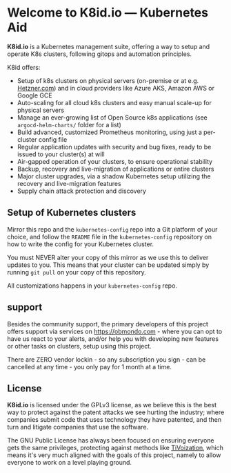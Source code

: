 # Welcome to **K8id.io** — Kubernetes Aid

**K8id.io** is a Kubernetes management suite, offering a way to setup and operate K8s clusters, following gitops and
automation principles.

K8id offers:

- Setup of k8s clusters on physical servers (on-premise or at e.g. [Hetzner.com](https://hetzner.com)) and in cloud
  providers like Azure AKS, Amazon AWS or Google GCE
- Auto-scaling for all cloud k8s clusters and easy manual scale-up for physical servers
- Manage an ever-growing list of Open Source k8s applications (see `argocd-helm-charts/` folder for a list)
- Build advanced, customized Prometheus monitoring, using just a per-cluster config file
- Regular application updates with security and bug fixes, ready to be issued to your cluster(s) at will
- Air-gapped operation of your clusters, to ensure operational stability
- Backup, recovery and live-migration of applications or entire clusters
- Major cluster upgrades, via a shadow Kubernetes setup utilizing the recovery and live-migration features
- Supply chain attack protection and discovery

## Setup of Kubernetes clusters

Mirror this repo and the `kubernetes-config` repo into a Git platform of your choice, and follow the `README` file in
the `kubernetes-config` repository on how to write the config for your Kubernetes cluster.

You must NEVER alter your copy of this mirror as we use this to deliver updates to you. This means that your cluster can
be updated simply by running `git pull` on your copy of this repository.

All customizations happens in your `kubernetes-config` repo.

## support

Besides the community support, the primary developers of this project offers support via services on https://obmondo.com - where you can opt to have us react to your alerts, and/or help you with developing new features or other tasks on clusters, setup using this project.

There are ZERO vendor lockin - so any subscription you sign - can be cancelled at any time - you only pay for 1 month at a time.

## License

**K8id.io** is licensed under the GPLv3 license, as we believe this is the best way to protect against the patent
attacks we see hurting the industry; where companies submit code that uses technology they have patented, and then turn
and litigate companies that use the software.

The GNU Public License has always been focused on ensuring everyone gets the same privileges, protecting against methods
like [TiVoization](https://en.wikipedia.org/wiki/Tivoization), which means it's very much aligned with the goals of this
project, namely to allow everyone to work on a level playing ground.
